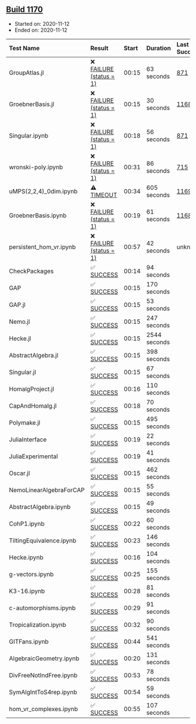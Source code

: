 ## [Build 1170](https://oscarci.mathematik.uni-kl.de/job/oscar-stable/1170/)

* Started on: 2020-11-12
* Ended on: 2020-11-12

| Test Name    | Result | Start | Duration | Last Success | First Failure |
|:-------------|:-------|:------|:---------|:-------------|:--------------|
| GroupAtlas.jl | ❌ [FAILURE (status = 1)](https://oscarci.mathematik.uni-kl.de/job/oscar-stable/1170/artifact/logs/build-1170/GroupAtlas.jl.log) | 00:15 | 63 seconds | [871](https://oscarci.mathematik.uni-kl.de/job/oscar-stable/871/) | [872](https://oscarci.mathematik.uni-kl.de/job/oscar-stable/872/) |
| GroebnerBasis.jl | ❌ [FAILURE (status = 1)](https://oscarci.mathematik.uni-kl.de/job/oscar-stable/1170/artifact/logs/build-1170/GroebnerBasis.jl.log) | 00:15 | 30 seconds | [1168](https://oscarci.mathematik.uni-kl.de/job/oscar-stable/1168/) | [1169](https://oscarci.mathematik.uni-kl.de/job/oscar-stable/1169/) |
| Singular.ipynb | ❌ [FAILURE (status = 1)](https://oscarci.mathematik.uni-kl.de/job/oscar-stable/1170/artifact/logs/build-1170/Singular.ipynb.log) | 00:18 | 56 seconds | [871](https://oscarci.mathematik.uni-kl.de/job/oscar-stable/871/) | [872](https://oscarci.mathematik.uni-kl.de/job/oscar-stable/872/) |
| wronski-poly.ipynb | ❌ [FAILURE (status = 1)](https://oscarci.mathematik.uni-kl.de/job/oscar-stable/1170/artifact/logs/build-1170/wronski-poly.ipynb.log) | 00:31 | 86 seconds | [715](https://oscarci.mathematik.uni-kl.de/job/oscar-stable/715/) | [716](https://oscarci.mathematik.uni-kl.de/job/oscar-stable/716/) |
| uMPS(2,2,4)_0dim.ipynb | ⚠ [TIMEOUT](https://oscarci.mathematik.uni-kl.de/job/oscar-stable/1170/artifact/logs/build-1170/uMPS-2-2-4-_0dim.ipynb.log) | 00:34 | 605 seconds | [1169](https://oscarci.mathematik.uni-kl.de/job/oscar-stable/1169/) | [1170](https://oscarci.mathematik.uni-kl.de/job/oscar-stable/1170/) |
| GroebnerBasis.ipynb | ❌ [FAILURE (status = 1)](https://oscarci.mathematik.uni-kl.de/job/oscar-stable/1170/artifact/logs/build-1170/GroebnerBasis.ipynb.log) | 00:19 | 61 seconds | [1168](https://oscarci.mathematik.uni-kl.de/job/oscar-stable/1168/) | [1169](https://oscarci.mathematik.uni-kl.de/job/oscar-stable/1169/) |
| persistent_hom_vr.ipynb | ❌ [FAILURE (status = 1)](https://oscarci.mathematik.uni-kl.de/job/oscar-stable/1170/artifact/logs/build-1170/persistent_hom_vr.ipynb.log) | 00:57 | 42 seconds | unknown | unknown |
| CheckPackages | ✅ [SUCCESS](https://oscarci.mathematik.uni-kl.de/job/oscar-stable/1170/artifact/logs/build-1170/CheckPackages.log) | 00:14 | 94 seconds |  |  |
| GAP | ✅ [SUCCESS](https://oscarci.mathematik.uni-kl.de/job/oscar-stable/1170/artifact/logs/build-1170/GAP.log) | 00:15 | 170 seconds |  |  |
| GAP.jl | ✅ [SUCCESS](https://oscarci.mathematik.uni-kl.de/job/oscar-stable/1170/artifact/logs/build-1170/GAP.jl.log) | 00:15 | 53 seconds |  |  |
| Nemo.jl | ✅ [SUCCESS](https://oscarci.mathematik.uni-kl.de/job/oscar-stable/1170/artifact/logs/build-1170/Nemo.jl.log) | 00:15 | 247 seconds |  |  |
| Hecke.jl | ✅ [SUCCESS](https://oscarci.mathematik.uni-kl.de/job/oscar-stable/1170/artifact/logs/build-1170/Hecke.jl.log) | 00:15 | 2544 seconds |  |  |
| AbstractAlgebra.jl | ✅ [SUCCESS](https://oscarci.mathematik.uni-kl.de/job/oscar-stable/1170/artifact/logs/build-1170/AbstractAlgebra.jl.log) | 00:15 | 398 seconds |  |  |
| Singular.jl | ✅ [SUCCESS](https://oscarci.mathematik.uni-kl.de/job/oscar-stable/1170/artifact/logs/build-1170/Singular.jl.log) | 00:15 | 67 seconds |  |  |
| HomalgProject.jl | ✅ [SUCCESS](https://oscarci.mathematik.uni-kl.de/job/oscar-stable/1170/artifact/logs/build-1170/HomalgProject.jl.log) | 00:16 | 110 seconds |  |  |
| CapAndHomalg.jl | ✅ [SUCCESS](https://oscarci.mathematik.uni-kl.de/job/oscar-stable/1170/artifact/logs/build-1170/CapAndHomalg.jl.log) | 00:18 | 70 seconds |  |  |
| Polymake.jl | ✅ [SUCCESS](https://oscarci.mathematik.uni-kl.de/job/oscar-stable/1170/artifact/logs/build-1170/Polymake.jl.log) | 00:15 | 495 seconds |  |  |
| JuliaInterface | ✅ [SUCCESS](https://oscarci.mathematik.uni-kl.de/job/oscar-stable/1170/artifact/logs/build-1170/JuliaInterface.log) | 00:19 | 22 seconds |  |  |
| JuliaExperimental | ✅ [SUCCESS](https://oscarci.mathematik.uni-kl.de/job/oscar-stable/1170/artifact/logs/build-1170/JuliaExperimental.log) | 00:19 | 41 seconds |  |  |
| Oscar.jl | ✅ [SUCCESS](https://oscarci.mathematik.uni-kl.de/job/oscar-stable/1170/artifact/logs/build-1170/Oscar.jl.log) | 00:15 | 462 seconds |  |  |
| NemoLinearAlgebraForCAP | ✅ [SUCCESS](https://oscarci.mathematik.uni-kl.de/job/oscar-stable/1170/artifact/logs/build-1170/NemoLinearAlgebraForCAP.log) | 00:15 | 55 seconds |  |  |
| AbstractAlgebra.ipynb | ✅ [SUCCESS](https://oscarci.mathematik.uni-kl.de/job/oscar-stable/1170/artifact/logs/build-1170/AbstractAlgebra.ipynb.log) | 00:15 | 49 seconds |  |  |
| CohP1.ipynb | ✅ [SUCCESS](https://oscarci.mathematik.uni-kl.de/job/oscar-stable/1170/artifact/logs/build-1170/CohP1.ipynb.log) | 00:22 | 60 seconds |  |  |
| TiltingEquivalence.ipynb | ✅ [SUCCESS](https://oscarci.mathematik.uni-kl.de/job/oscar-stable/1170/artifact/logs/build-1170/TiltingEquivalence.ipynb.log) | 00:23 | 146 seconds |  |  |
| Hecke.ipynb | ✅ [SUCCESS](https://oscarci.mathematik.uni-kl.de/job/oscar-stable/1170/artifact/logs/build-1170/Hecke.ipynb.log) | 00:16 | 104 seconds |  |  |
| g-vectors.ipynb | ✅ [SUCCESS](https://oscarci.mathematik.uni-kl.de/job/oscar-stable/1170/artifact/logs/build-1170/g-vectors.ipynb.log) | 00:25 | 155 seconds |  |  |
| K3-16.ipynb | ✅ [SUCCESS](https://oscarci.mathematik.uni-kl.de/job/oscar-stable/1170/artifact/logs/build-1170/K3-16.ipynb.log) | 00:28 | 81 seconds |  |  |
| c-automorphisms.ipynb | ✅ [SUCCESS](https://oscarci.mathematik.uni-kl.de/job/oscar-stable/1170/artifact/logs/build-1170/c-automorphisms.ipynb.log) | 00:29 | 91 seconds |  |  |
| Tropicalization.ipynb | ✅ [SUCCESS](https://oscarci.mathematik.uni-kl.de/job/oscar-stable/1170/artifact/logs/build-1170/Tropicalization.ipynb.log) | 00:32 | 90 seconds |  |  |
| GITFans.ipynb | ✅ [SUCCESS](https://oscarci.mathematik.uni-kl.de/job/oscar-stable/1170/artifact/logs/build-1170/GITFans.ipynb.log) | 00:44 | 541 seconds |  |  |
| AlgebraicGeometry.ipynb | ✅ [SUCCESS](https://oscarci.mathematik.uni-kl.de/job/oscar-stable/1170/artifact/logs/build-1170/AlgebraicGeometry.ipynb.log) | 00:20 | 131 seconds |  |  |
| DivFreeNotIndFree.ipynb | ✅ [SUCCESS](https://oscarci.mathematik.uni-kl.de/job/oscar-stable/1170/artifact/logs/build-1170/DivFreeNotIndFree.ipynb.log) | 00:53 | 78 seconds |  |  |
| SymAlgIntToS4rep.ipynb | ✅ [SUCCESS](https://oscarci.mathematik.uni-kl.de/job/oscar-stable/1170/artifact/logs/build-1170/SymAlgIntToS4rep.ipynb.log) | 00:54 | 59 seconds |  |  |
| hom_vr_complexes.ipynb | ✅ [SUCCESS](https://oscarci.mathematik.uni-kl.de/job/oscar-stable/1170/artifact/logs/build-1170/hom_vr_complexes.ipynb.log) | 00:55 | 107 seconds |  |  |
